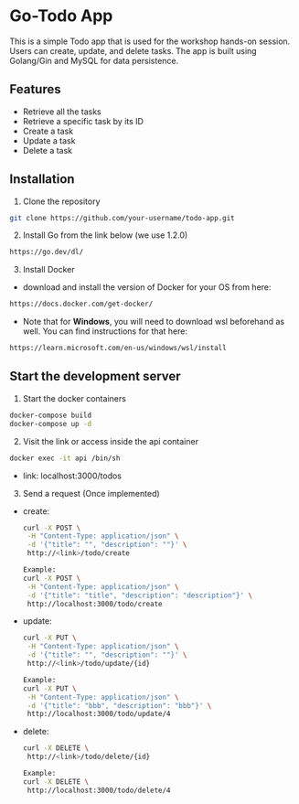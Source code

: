 # Go-Todo App

This is a simple Todo app that is used for the workshop hands-on session.
Users can create, update, and delete tasks.
The app is built using Golang/Gin and MySQL for data persistence.

## Features

- Retrieve all the tasks
- Retrieve a specific task by its ID
- Create a task
- Update a task
- Delete a task

## Installation

1. Clone the repository

```bash
git clone https://github.com/your-username/todo-app.git
```

2. Install Go from the link below (we use 1.2.0)

```bash
https://go.dev/dl/
```

3. Install Docker

- download and install the version of Docker for your OS from here:

```bash
https://docs.docker.com/get-docker/
```

- Note that for <b>Windows</b>, you will need to download wsl beforehand as well. You can find instructions for that here:

```bash
https://learn.microsoft.com/en-us/windows/wsl/install
```

## Start the development server

1. Start the docker containers

```bash
docker-compose build
docker-compose up -d
```

2. Visit the link or access inside the api container

```bash
docker exec -it api /bin/sh
```

- link: localhost:3000/todos

3. Send a request (Once implemented)

- create:

  ```bash
  curl -X POST \
   -H "Content-Type: application/json" \
   -d '{"title": "", "description": ""}' \
   http://<link>/todo/create

  Example:
  curl -X POST \
   -H "Content-Type: application/json" \
   -d '{"title": "title", "description": "description"}' \
   http://localhost:3000/todo/create
  ```

- update:

  ```bash
  curl -X PUT \
   -H "Content-Type: application/json" \
   -d '{"title": "", "description": ""}' \
   http://<link>/todo/update/{id}

  Example:
  curl -X PUT \
   -H "Content-Type: application/json" \
   -d '{"title": "bbb", "description": "bbb"}' \
   http://localhost:3000/todo/update/4
  ```

- delete:

  ```bash
  curl -X DELETE \
   http://<link>/todo/delete/{id}

  Example:
  curl -X DELETE \
   http://localhost:3000/todo/delete/4
  ```
